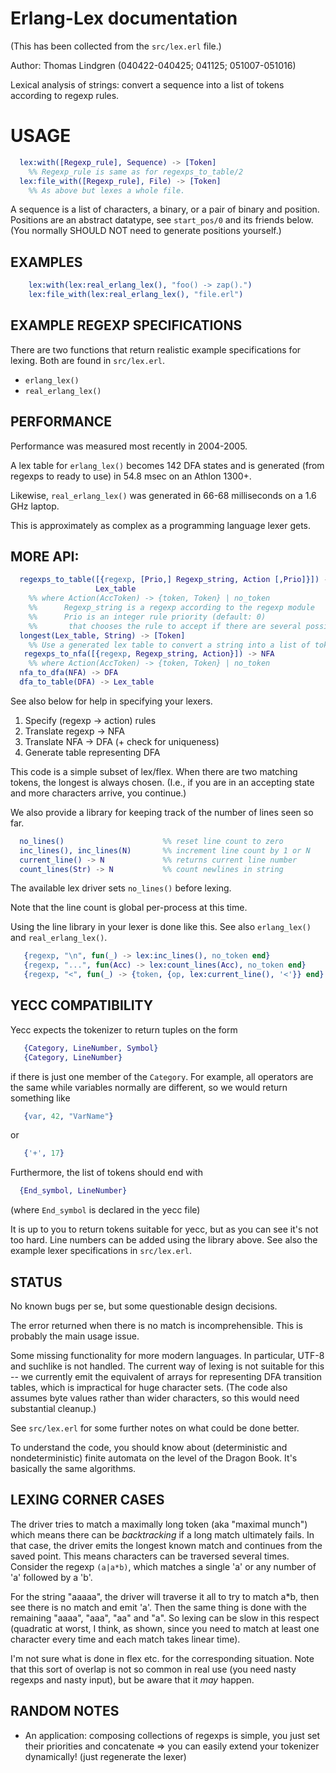 
# Erlang-Lex documentation

(This has been collected from the `src/lex.erl` file.)

Author: Thomas Lindgren (040422-040425; 041125; 051007-051016)

Lexical analysis of strings: convert a sequence into a list of tokens
according to regexp rules.

# USAGE

````erlang
  lex:with([Regexp_rule], Sequence) -> [Token]
    %% Regexp_rule is same as for regexps_to_table/2
  lex:file_with([Regexp_rule], File) -> [Token]
    %% As above but lexes a whole file.
````

A sequence is a list of characters, a binary, or a pair of binary
and position. Positions are an abstract datatype, see `start_pos/0`
and its friends below. (You normally SHOULD NOT need to generate positions
yourself.)

## EXAMPLES

````erlang
    lex:with(lex:real_erlang_lex(), "foo() -> zap().")
    lex:file_with(lex:real_erlang_lex(), "file.erl")
````

## EXAMPLE REGEXP SPECIFICATIONS

There are two functions that return realistic example specifications
for lexing. Both are found in `src/lex.erl`.

- `erlang_lex()`
- `real_erlang_lex()`

## PERFORMANCE

Performance was measured most recently in 2004-2005. 

A lex table for `erlang_lex()` becomes 142 DFA states and is generated
(from regexps to ready to use) in 54.8 msec on an Athlon 1300+. 

Likewise, `real_erlang_lex()` was generated in 66-68
milliseconds on a 1.6 GHz laptop.

This is approximately as complex as a programming language lexer gets.

## MORE API:

````erlang
  regexps_to_table([{regexp, [Prio,] Regexp_string, Action [,Prio]}]) -> 
                   Lex_table
    %% where Action(AccToken) -> {token, Token} | no_token
    %%      Regexp_string is a regexp according to the regexp module
    %%      Prio is an integer rule priority (default: 0)
    %%       that chooses the rule to accept if there are several possible
  longest(Lex_table, String) -> [Token]
    %% Use a generated lex table to convert a string into a list of tokens.
   regexps_to_nfa([{regexp, Regexp_string, Action}]) -> NFA
    %% where Action(AccToken) -> {token, Token} | no_token
  nfa_to_dfa(NFA) -> DFA
  dfa_to_table(DFA) -> Lex_table
````

See also below for help in specifying your lexers.

1. Specify (regexp -> action) rules
2. Translate regexp -> NFA
3. Translate NFA -> DFA (+ check for uniqueness)
4. Generate table representing DFA

This code is a simple subset of lex/flex. When there are two matching tokens,
the longest is always chosen. (I.e., if you are in an accepting state and
more characters arrive, you continue.)

We also provide a library for keeping track of the number of lines
seen so far.

````erlang
  no_lines()                      %% reset line count to zero
  inc_lines(), inc_lines(N)       %% increment line count by 1 or N
  current_line() -> N             %% returns current line number
  count_lines(Str) -> N           %% count newlines in string
````

The available lex driver sets `no_lines()` before lexing.

Note that the line count is global per-process at this
time.

Using the line library in your lexer is done like this.
See also `erlang_lex()` and `real_erlang_lex()`.

````erlang
   {regexp, "\n", fun(_) -> lex:inc_lines(), no_token end}
   {regexp, "...", fun(Acc) -> lex:count_lines(Acc), no_token end}
   {regexp, "<", fun(_) -> {token, {op, lex:current_line(), '<'}} end}
````

## YECC COMPATIBILITY

Yecc expects the tokenizer to return tuples on the form

````erlang
   {Category, LineNumber, Symbol}
   {Category, LineNumber}
````

if there is just one member of the `Category`. For example, all operators
are the same while variables normally are different, so we would return
something like

````erlang
   {var, 42, "VarName"}
````

or

````erlang
   {'+', 17}
````

Furthermore, the list of tokens should end with

````erlang
  {End_symbol, LineNumber}
````

(where `End_symbol` is declared in the yecc file)

It is up to you to return tokens suitable for yecc, but as you can see
it's not too hard. Line numbers can be added using the library above.
See also the example lexer specifications in `src/lex.erl`.

## STATUS

No known bugs per se, but some questionable design decisions.

The error returned when there is no match is incomprehensible. This is
probably the main usage issue.

Some missing functionality for more modern languages. In particular,
UTF-8 and suchlike is not handled. The current way of lexing is not
suitable for this -- we currently emit the equivalent of arrays for
representing DFA transition tables, which is impractical for huge
character sets. (The code also assumes byte values rather than wider
characters, so this would need substantial cleanup.)

See `src/lex.erl` for some further notes on what could be done better.

To understand the code, you should know about (deterministic
and nondeterministic) finite automata on the level of the Dragon Book.
It's basically the same algorithms.

## LEXING CORNER CASES

 The driver tries to match a maximally long token (aka "maximal munch")
 which means there can be _backtracking_ if a long match ultimately fails.
 In that case, the driver emits the longest known match and continues from
 the saved point. This means characters can be traversed several times.
 Consider the regexp `(a|a*b)`, which matches a single 'a' or any number of
 'a' followed by a 'b'. 

 For the string "aaaaa", the driver will traverse it all to try to
 match a*b, then see there is no match and emit 'a'. Then the same
 thing is done with the remaining "aaaa", "aaa", "aa" and "a". So
 lexing can be slow in this respect (quadratic at worst, I think, as
 shown, since you need to match at least one character every time and
 each match takes linear time).

 I'm not sure what is done in flex etc. for the corresponding situation.
 Note that this sort of overlap is not so common in real use (you need
 nasty regexps and nasty input), but be aware that it _may_ happen.

##  RANDOM NOTES

- An application: composing collections of regexps is simple, you
  just set their priorities and concatenate => you can easily extend
  your tokenizer dynamically! (just regenerate the lexer)



